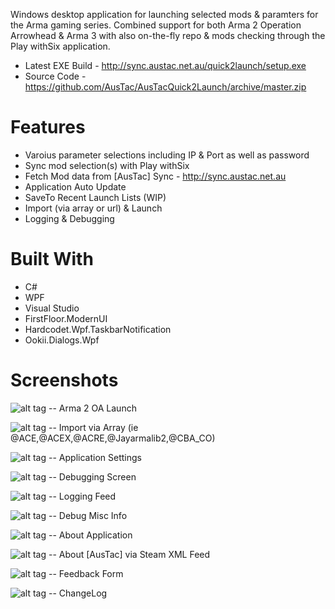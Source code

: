 
Windows desktop application for launching selected mods & paramters for the Arma gaming series. Combined support for both Arma 2 Operation Arrowhead & Arma 3 with also on-the-fly repo & mods checking through the Play withSix application.

- Latest EXE Build - http://sync.austac.net.au/quick2launch/setup.exe
- Source Code - https://github.com/AusTac/AusTacQuick2Launch/archive/master.zip


# Features

- Varoius parameter selections including IP & Port as well as password
- Sync mod selection(s) with Play withSix
- Fetch Mod data from [AusTac] Sync - http://sync.austac.net.au
- Application Auto Update
- SaveTo Recent Launch Lists (WIP)
- Import (via array or url) & Launch
- Logging & Debugging


# Built With

- C#
- WPF
- Visual Studio
- FirstFloor.ModernUI
- Hardcodet.Wpf.TaskbarNotification
- Ookii.Dialogs.Wpf


# Screenshots

![alt tag](https://raw.githubusercontent.com/AusTac/AusTacQuick2Launch/master/media/ImageA.jpg)
 -- Arma 2 OA Launch
 
 

![alt tag](https://raw.githubusercontent.com/AusTac/AusTacQuick2Launch/master/media/ImageB.jpg)
 -- Import via Array (ie @ACE,@ACEX,@ACRE,@Jayarmalib2,@CBA_CO)
 
 

![alt tag](https://raw.githubusercontent.com/AusTac/AusTacQuick2Launch/master/media/ImageC.jpg)
 -- Application Settings
 
 

![alt tag](https://raw.githubusercontent.com/AusTac/AusTacQuick2Launch/master/media/ImageD.jpg)
 -- Debugging Screen
 
 

![alt tag](https://raw.githubusercontent.com/AusTac/AusTacQuick2Launch/master/media/ImageE.jpg)
 -- Logging Feed
 
 

![alt tag](https://raw.githubusercontent.com/AusTac/AusTacQuick2Launch/master/media/ImageF.jpg)
 -- Debug Misc Info
 
 

![alt tag](https://raw.githubusercontent.com/AusTac/AusTacQuick2Launch/master/media/ImageG.jpg)
 -- About Application
 
 

![alt tag](https://raw.githubusercontent.com/AusTac/AusTacQuick2Launch/master/media/ImageH.jpg)
 -- About [AusTac] via Steam XML Feed
 
 

![alt tag](https://raw.githubusercontent.com/AusTac/AusTacQuick2Launch/master/media/ImageI.jpg)
 -- Feedback Form
 
 

![alt tag](https://raw.githubusercontent.com/AusTac/AusTacQuick2Launch/master/media/ImageJ.jpg)
 -- ChangeLog
 
 
